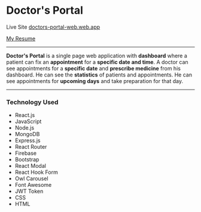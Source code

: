 # Doctor's Portal
Live Site [doctors-portal-web.web.app](https://doctors-portal-web.web.app/)

[My Resume](https://drive.google.com/file/d/1C6tWB0eGmn5trNhBzNruMWWFWKOqNPT0/view?usp=sharing)

___

<strong>Doctor's Portal</strong> is a single page web application with <strong>dashboard</strong> where a patient can fix an <strong>appointment</strong> for a <strong>specific date and time</strong>. A doctor can see appointments for a <strong>specific date</strong> and <strong>prescribe medicine</strong> from his dashboard. He can see the <strong>statistics</strong> of patients and appointments. He can see appointments for <strong>upcoming days</strong> and take preparation for that day.

___

### Technology Used
- React.js
- JavaScript
- Node.js
- MongoDB
- Express.js
- React Router
- Firebase
- Bootstrap
- React Modal
- React Hook Form
- Owl Carousel
- Font Awesome
- JWT Token
- CSS
- HTML
